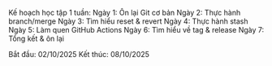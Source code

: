Kế hoạch học tập 1 tuần:
Ngày 1: Ôn lại Git cơ bản
Ngày 2: Thực hành branch/merge
Ngày 3: Tìm hiểu reset & revert
Ngày 4: Thực hành stash
Ngày 5: Làm quen GitHub Actions
Ngày 6: Tìm hiểu về tag & release
Ngày 7: Tổng kết & ôn lại

Bắt đầu: 02/10/2025
Kết thúc: 08/10/2025
